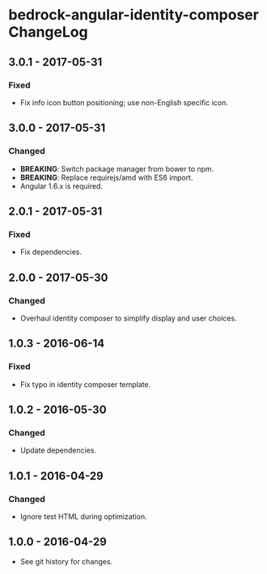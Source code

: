 # bedrock-angular-identity-composer ChangeLog

## 3.0.1 - 2017-05-31

### Fixed
- Fix info icon button positioning; use non-English specific icon.

## 3.0.0 - 2017-05-31

### Changed
- **BREAKING**: Switch package manager from bower to npm.
- **BREAKING**: Replace requirejs/amd with ES6 import.
- Angular 1.6.x is required.

## 2.0.1 - 2017-05-31

### Fixed
- Fix dependencies.

## 2.0.0 - 2017-05-30

### Changed
- Overhaul identity composer to simplify display and user choices.

## 1.0.3 - 2016-06-14

### Fixed
- Fix typo in identity composer template.

## 1.0.2 - 2016-05-30

### Changed
- Update dependencies.

## 1.0.1 - 2016-04-29

### Changed
- Ignore test HTML during optimization.

## 1.0.0 - 2016-04-29

- See git history for changes.

